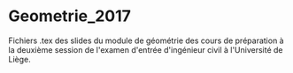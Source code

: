 # Geometrie_2017
Fichiers .tex des slides du module de géométrie des cours de préparation à la deuxième session de l'examen d'entrée d'ingénieur civil à l'Université de Liège.
